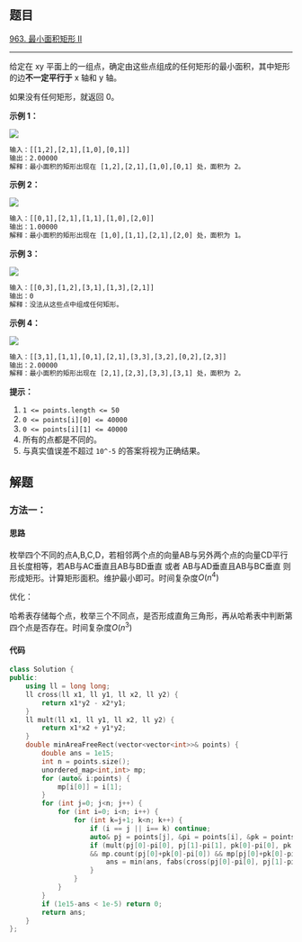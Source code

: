 ## 题目

[963. 最小面积矩形 II](https://leetcode.cn/problems/minimum-area-rectangle-ii/)

---

给定在 xy 平面上的一组点，确定由这些点组成的任何矩形的最小面积，其中矩形的边**不一定平行于** x 轴和 y 轴。

如果没有任何矩形，就返回 0。

  

**示例 1：**

**![](https://assets.leetcode-cn.com/aliyun-lc-upload/uploads/2018/12/22/1a.png)**

```txt
输入：[[1,2],[2,1],[1,0],[0,1]]
输出：2.00000
解释：最小面积的矩形出现在 [1,2],[2,1],[1,0],[0,1] 处，面积为 2。
```

**示例 2：**

![](https://assets.leetcode-cn.com/aliyun-lc-upload/uploads/2018/12/23/2.png)

```txt
输入：[[0,1],[2,1],[1,1],[1,0],[2,0]]
输出：1.00000
解释：最小面积的矩形出现在 [1,0],[1,1],[2,1],[2,0] 处，面积为 1。
```

**示例 3：**

![](https://assets.leetcode-cn.com/aliyun-lc-upload/uploads/2018/12/23/3.png)

```txt
输入：[[0,3],[1,2],[3,1],[1,3],[2,1]]
输出：0
解释：没法从这些点中组成任何矩形。
```

**示例 4：**

**![](https://assets.leetcode-cn.com/aliyun-lc-upload/uploads/2018/12/21/4c.png)**

```txt
输入：[[3,1],[1,1],[0,1],[2,1],[3,3],[3,2],[0,2],[2,3]]
输出：2.00000
解释：最小面积的矩形出现在 [2,1],[2,3],[3,3],[3,1] 处，面积为 2。
```
  

**提示：**

1.  `1 <= points.length <= 50`
2.  `0 <= points[i][0] <= 40000`
3.  `0 <= points[i][1] <= 40000`
4.  所有的点都是不同的。
5.  与真实值误差不超过 `10^-5` 的答案将视为正确结果。

  

## 解题

### 方法一：

#### 思路


枚举四个不同的点A,B,C,D，若相邻两个点的向量AB与另外两个点的向量CD平行且长度相等，若AB与AC垂直且AB与BD垂直 或者 AB与AD垂直且AB与BC垂直 则形成矩形。计算矩形面积。维护最小即可。时间复杂度$O(n^4)$

优化：

哈希表存储每个点，枚举三个不同点，是否形成直角三角形，再从哈希表中判断第四个点是否存在。时间复杂度$O(n^3)$
#### 代码

```cpp
class Solution {
public:
    using ll = long long;
    ll cross(ll x1, ll y1, ll x2, ll y2) {
        return x1*y2 - x2*y1;
    }
    ll mult(ll x1, ll y1, ll x2, ll y2) {
        return x1*x2 + y1*y2;
    }
    double minAreaFreeRect(vector<vector<int>>& points) {
        double ans = 1e15;
        int n = points.size();
        unordered_map<int,int> mp;
        for (auto& i:points) {
            mp[i[0]] = i[1];
        }
        for (int j=0; j<n; j++) {
            for (int i=0; i<n; i++) {
                for (int k=j+1; k<n; k++) {
                    if (i == j || i== k) continue;
                    auto& pj = points[j], &pi = points[i], &pk = points[k];
                    if (mult(pj[0]-pi[0], pj[1]-pi[1], pk[0]-pi[0], pk[1]-pi[1]) == 0 
                    && mp.count(pj[0]+pk[0]-pi[0]) && mp[pj[0]+pk[0]-pi[0]] == pj[1]+pk[1]-pi[1]) {
                        ans = min(ans, fabs(cross(pj[0]-pi[0], pj[1]-pi[1], pk[0]-pi[0], pk[1]-pi[1])));
                    }
                }
            }
        }
        if (1e15-ans < 1e-5) return 0;
        return ans;
    }
};
```
